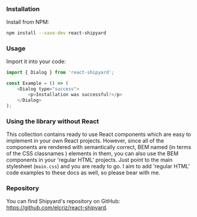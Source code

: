 ### Installation

Install from NPM:

```bash
npm install --save-dev react-shipyard
```

### Usage

Import it into your code:

```javascript static
import { Dialog } from 'react-shipyard';

const Example = () => (
    <Dialog type="success">
        <p>Installation was successful!</p>
    </Dialog>
);
```

### Using the library without React

This collection contains ready to use React components which are easy to implement in your own React projects. However, since all of the components are rendered with semantically correct, BEM named (in terms of the CSS classnames ) elements in them, you can also use the BEM components in your 'regular HTML' projects. Just point to the main stylesheet (`main.css`) and you are ready to go. I aim to add 'regular HTML' code examples to these docs as well, so please bear with me.

### Repository

You can find Shipyard's repository on GitHub: https://github.com/elcriz/react-shipyard.
